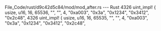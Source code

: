 File_Code/rust/d9c42d5c84/mod/mod_after.rs --- Rust
4326     uint_impl! { usize, u16, 16, 65536, "", "", 4, "0xa003", "0x3a", "0x1234", "0x3412", "0x2c48",                                                      4326     uint_impl! { usize, u16, 16, 65535, "", "", 4, "0xa003", "0x3a", "0x1234", "0x3412", "0x2c48",

